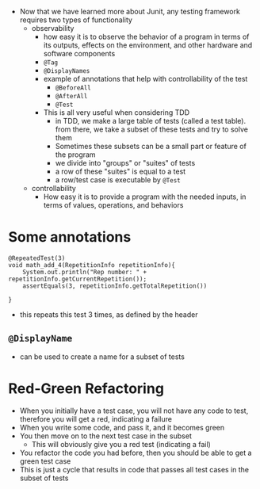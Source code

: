 - Now that we have learned more about Junit, any testing framework requires two types of functionality
	- observability
		- how easy it is to observe the behavior of a program in terms of its outputs, effects on the environment, and other hardware and software components
		- `@Tag`
		- `@DisplayNames`
		- example of annotations that help with controllability of the test
			- `@BeforeAll`
			- `@AfterAll`
			- `@Test`
		- This is all very useful when considering TDD
			- in TDD, we make a large table of tests (called a test table). from there, we take a subset of these tests and try to solve them
			- Sometimes these subsets can be a small part or feature of the program
			- we divide into "groups" or "suites" of tests
			- a row of these "suites" is equal to a test
			- a row/test case is executable by `@Test`
	- controllability
		- How easy it is to provide a program with the needed inputs, in terms of values, operations, and behaviors

# Some annotations
```
@RepeatedTest(3)
void math_add_4(RepetitionInfo repetitionInfo){
	System.out.println("Rep number: " + repetitionInfo.getCurrentRepetition());
	assertEquals(3, repetitionInfo.getTotalRepetition())

}
```
- this repeats this test 3 times, as defined by the header

## `@DisplayName`
- can be used to create a name for a subset of tests


# Red-Green Refactoring
- When you initially have a test case, you will not have any code to test, therefore you will get a red, indicating a failure
- When you write some code, and pass it, and it becomes green
- You then move on to the next test case in the subset
	- This will obviously give you a red test (indicating a fail)
- You refactor the code you had before, then you should be able to get a green test case
- This is just a cycle that results in code that passes all test cases in the subset of tests
